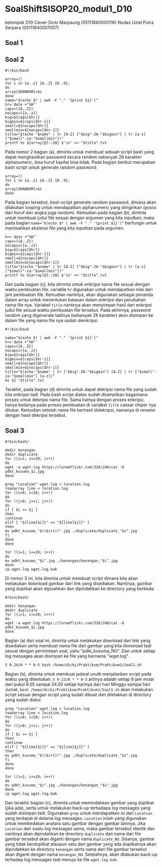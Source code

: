 # SoalShiftSISOP20_modul1_D10

kelompok D10
Clever Dicki Marpaung (05111840000116)
Nodas Uziel Putra Serpara (05111840007007)

## Soal 1

## Soal 2
```console
#!/bin/bash

array=()
for i in {a..z} {A..Z} {0..9};
do
array[$RANDOM]=$i
done
name="$(echo $* | awk -F "." '{print $1}')"
hr=`date +"%H"`
caps=({A..Z})
nocaps=({a..z})
big=${caps[$hr]}
bigmin=${caps[$hr-1]}
small=${nocaps[$hr]}
smallmin=${nocaps[$hr-1]}
title="$(echo "$name" | tr [A-Z] ["$big"-ZA-"$bigmin"] | tr [a-z] ["$small"-za-"$smallmin"])"
printf %s ${array[@]::28} $'\n' >> "$title".txt
```
Pada nomor 2 bagian (a), diminta untuk membuat sebuah script bash yang dapat menghasilkan password secara random sebanyak 28 karakter alphanumeric, bisa huruf kapital bisa tidak. Pada bagian berikut merupakan bash script untuk generate random password:
```console
array=()
for i in {a..z} {A..Z} {0..9};
do
array[$RANDOM]=$i
done
```
Pada bagian tersebut, bash script generate random password, dimana akan dilakukan looping untuk mendapatkan alphanumeric yang diinginkan (posisi dari huruf dan angka juga random).
Kemudian pada bagian (b), diminta untuk membuat judul file sesuai dengan argumen yang kita inputkan, maka pada bagian ```name="$(echo $* | awk -F "." '{print $1}')"``` berfungsi untuk memisahkan ekstensi file yang kita inputkan pada argumen.
```console
hr=`date +"%H"`
caps=({A..Z})
nocaps=({a..z})
big=${caps[$hr]}
bigmin=${caps[$hr-1]}
small=${nocaps[$hr]}
smallmin=${nocaps[$hr-1]}
title="$(echo "$name" | tr [A-Z] ["$big"-ZA-"$bigmin"] | tr [a-z] ["$small"-za-"$smallmin"])"
printf %s ${array[@]::28} $'\n' >> "$title".txt
```
Dan pada bagian (c), kita diminta untuk enkripsi nama file sesuai dengan waktu pembuatan file. variable ```hr``` digunakan untuk mendapatkan nilai dari jam pembuatan file. Kemudian nantinya, akan digunakan sebagai penanda dalam array untuk menentukan batasan dalam enkripsi dan perubahan nama file nya. Variabel ```title``` nantinya akan menyimpan hasil dari enkripsi judul file sesuai waktu pembuatan file tersebut. Pada akhirnya, password random yang digenerate tadinya (sebanyak 28 karakter) akan disimpan ke dalam file yang nama file nya sudah dienkripsi.

```console
#!/bin/bash

name="$(echo $* | awk -F "." '{print $1}')"
hr=`date +"%H"`
caps=({A..Z})
nocaps=({a..z})
big=${caps[$hr]}
bigmin=${caps[$hr-1]}
small=${nocaps[$hr]}
smallmin=${nocaps[$hr-1]}
title="$(echo "$name" | tr ["$big"-ZA-"$bigmin"] [A-Z] | tr ["$small"-za-"$smallmin"] [a-z])"
mv $1 "$title".txt
```
Terakhir, pada bagian (d) diminta untuk dapat dekripsi nama file yang sudah kita enkripsi tadi. Pada bash script diatas sudah ditampilkan bagaimana proses untuk dekripsi nama file. Sama halnya dengan proses enkripsi, hanya bedanya pada proses pembuatan di variabel ```title``` caesar chiper nya ditukar. Kemudian setelah nama file berhasil didekripsi, namanya di rename dengan hasil dekripsi tersebut.

## Soal 3
```console
#!bin/bash/

mkdir kenangan
mkdir duplicate
for ((i=1; i<=28; i++))
do
wget -a wget.log https://loremflickr.com/320/240/cat -O pdkt_kusuma_$i.jpg
done

grep "Location" wget.log > location.log
readarray line < location.log
for ((i=0; i<28; i++))
do
for ((j=0; j<=i; j++))
do
if [ $i == $j ]
then
continue
elif [ "${line[$i]}" == "${line[$j]}" ]
then
mv pdkt_kusuma_"$(($i+1))".jpg ./duplicate/duplicate_"$i".jpg
fi
done
done

for ((i=1; i<=28; i++))
do
mv pdkt_kusuma_"$i".jpg ./kenangan/kenangan_"$i".jpg
done
cp wget.log wget.log.bak
```
Di nomor 3 ini, kita diminta untuk membuat script dimana kita akan melakukan download gambar dari link yang disediakan. Nantinya, gambar yang duplikat akan dipisahkan dan dipindahkan ke directory yang berbeda.
```console
#!bin/bash/

mkdir kenangan
mkdir duplicate
for ((i=1; i<=28; i++))
do
wget -a wget.log https://loremflickr.com/320/240/cat -O pdkt_kusuma_$i.jpg
done
```
Bagian (a) dari soal ini, diminta untuk melakukan download dari link yang disediakan serta membuat nama file dari gambar yang kita donwload tadi sesuai dengan permintaan soal, yaitu "pdkt_kusuma_NO". Dan untuk setiap log messages akan disimpan ke file yang bernama "wget.log".

```console
5 6-24/8 * * 0-5 bash /home/dicki/Praktikum/Praktikum1/Soal3.sh
```
Bagian (b), diminta untuk membuat jadwal unutk menjalankan script pada waktu yang ditentukan. ```5 6-23/8 * * 0-5``` artinya adalah setiap 8 jam mulai dari pukul 6.05 sampai 24.00 setiap harinya dari hari Minggu sampai hari Jumat, ```bash /home/dicki/Praktikum/Praktikum1/Soal3.sh``` akan melakukan script sesuai dengan script yang sudah dibuat dan diletakkan di directory yang sudah diatur.
```console
grep "Location" wget.log > location.log
readarray line < location.log
for ((i=0; i<28; i++))
do
for ((j=0; j<=i; j++))
do
if [ $i == $j ]
then
continue
elif [ "${line[$i]}" == "${line[$j]}" ]
then
mv pdkt_kusuma_"$(($i+1))".jpg ./duplicate/duplicate_"$i".jpg
fi
done
done

for ((i=1; i<=28; i++))
do
mv pdkt_kusuma_"$i".jpg ./kenangan/kenangan_"$i".jpg
done
cp wget.log wget.log.bak
```
Dan terakhir bagian (c), diminta untuk memindahkan gambar yang duplikat (jika ada), serta untuk melakukan back-up terhadapa log messages yang sudah disimpan tadi. Digunakan ```grep``` untuk mendapatkan isi dari ```Location``` yang terdapat di dalama log messages. ```Location``` inilah yang digunakan untuk membedakan anatara satu gambar dengan gambar lainnya. Jika ```Location``` dari suatu log messages sama, maka gambar tersebut identik dan nantinya akan dipindahkan ke directory ```duplicate``` dan nama dari file gambar tersebut akan diganti dengan nama ```duplicate_NO```. Sisanya, gambar yang tidak berduplikat ataupun satu dari gambar yang ada duplikatnya akan dipindahkan ke directory ```kenangan``` serta nama dari file gambar tersebut akan diganti dengan nama ```kenangan_NO```. Setelahnya, akan dilakukan back-up terhadap log messages tadi menuju ke file ```wget.log.bak```.
